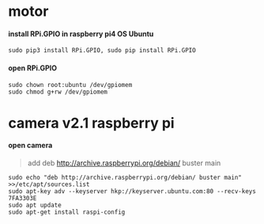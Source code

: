 # motor
#### install RPi.GPIO in raspberry pi4 OS Ubuntu
```
sudo pip3 install RPi.GPIO, sudo pip install RPi.GPIO
```
#### open RPi.GPIO
```
sudo chown root:ubuntu /dev/gpiomem
sudo chmod g+rw /dev/gpiomem
```
# camera v2.1 raspberry pi
#### open camera
>add deb http://archive.raspberrypi.org/debian/ buster main 
```
sudo echo "deb http://archive.raspberrypi.org/debian/ buster main" >>/etc/apt/sources.list
sudo apt-key adv --keyserver hkp://keyserver.ubuntu.com:80 --recv-keys 7FA3303E
sudo apt update
sudo apt-get install raspi-config
```

